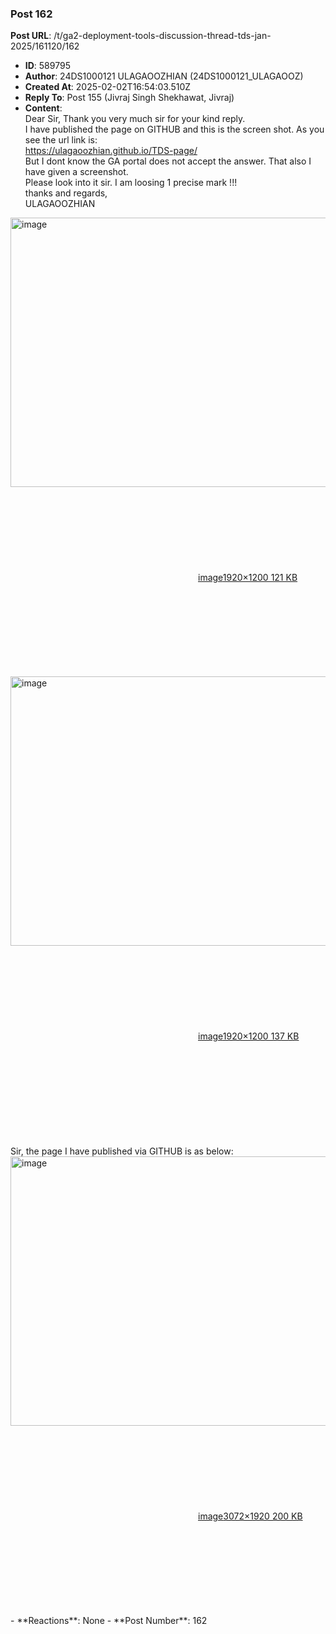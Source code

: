 ### Post 162
**Post URL**: /t/ga2-deployment-tools-discussion-thread-tds-jan-2025/161120/162
- **ID**: 589795
- **Author**: 24DS1000121 ULAGAOOZHIAN (24DS1000121_ULAGAOOZ)
- **Created At**: 2025-02-02T16:54:03.510Z
- **Reply To**: Post 155 (Jivraj Singh Shekhawat, Jivraj)
- **Content**:  
  Dear Sir,
Thank you very much sir for your kind reply.<br>
I have published the page on GITHUB and this is the screen shot. As you see the url link is:<br>
<a href="https://ulagaoozhian.github.io/TDS-page/" class="onebox" target="_blank" rel="noopener nofollow ugc">https://ulagaoozhian.github.io/TDS-page/</a><br>
But I dont know the GA portal does not accept the answer. That also I have given a screenshot.<br>
Please look into it sir. I am loosing 1 precise mark !!!<br>
thanks and regards,<br>
ULAGAOOZHIAN<br>
<div class="lightbox-wrapper"><a class="lightbox" href="https://europe1.discourse-cdn.com/flex013/uploads/iitm/original/3X/d/b/dbb5a17f4a1f64da772ca85bc72d3c1cfc56bfd1.jpeg" data-download-href="/uploads/short-url/vlDHUO4aooI8pptmfYZYspJJwgF.jpeg?dl=1" title="image" rel="noopener nofollow ugc"><img src="https://europe1.discourse-cdn.com/flex013/uploads/iitm/optimized/3X/d/b/dbb5a17f4a1f64da772ca85bc72d3c1cfc56bfd1_2_690x431.jpeg" alt="image" data-base62-sha1="vlDHUO4aooI8pptmfYZYspJJwgF" width="690" height="431" srcset="https://europe1.discourse-cdn.com/flex013/uploads/iitm/optimized/3X/d/b/dbb5a17f4a1f64da772ca85bc72d3c1cfc56bfd1_2_690x431.jpeg, https://europe1.discourse-cdn.com/flex013/uploads/iitm/optimized/3X/d/b/dbb5a17f4a1f64da772ca85bc72d3c1cfc56bfd1_2_1035x646.jpeg 1.5x, https://europe1.discourse-cdn.com/flex013/uploads/iitm/optimized/3X/d/b/dbb5a17f4a1f64da772ca85bc72d3c1cfc56bfd1_2_1380x862.jpeg 2x" data-dominant-color="E9EAEB"><div class="meta"><svg class="fa d-icon d-icon-far-image svg-icon" aria-hidden="true"><use href="#far-image"></use></svg><span class="filename">image</span><span class="informations">1920×1200 121 KB</span><svg class="fa d-icon d-icon-discourse-expand svg-icon" aria-hidden="true"><use href="#discourse-expand"></use></svg></div></a></div>
<div class="lightbox-wrapper"><a class="lightbox" href="https://europe1.discourse-cdn.com/flex013/uploads/iitm/original/3X/3/5/35b98d774a04706134f25fb8c36bbcaee0409c50.jpeg" data-download-href="/uploads/short-url/7FgQJvDjGZvfVVgnrOok292n7Tq.jpeg?dl=1" title="image" rel="noopener nofollow ugc"><img src="https://europe1.discourse-cdn.com/flex013/uploads/iitm/optimized/3X/3/5/35b98d774a04706134f25fb8c36bbcaee0409c50_2_690x431.jpeg" alt="image" data-base62-sha1="7FgQJvDjGZvfVVgnrOok292n7Tq" width="690" height="431" srcset="https://europe1.discourse-cdn.com/flex013/uploads/iitm/optimized/3X/3/5/35b98d774a04706134f25fb8c36bbcaee0409c50_2_690x431.jpeg, https://europe1.discourse-cdn.com/flex013/uploads/iitm/optimized/3X/3/5/35b98d774a04706134f25fb8c36bbcaee0409c50_2_1035x646.jpeg 1.5x, https://europe1.discourse-cdn.com/flex013/uploads/iitm/optimized/3X/3/5/35b98d774a04706134f25fb8c36bbcaee0409c50_2_1380x862.jpeg 2x" data-dominant-color="BFC2C0"><div class="meta"><svg class="fa d-icon d-icon-far-image svg-icon" aria-hidden="true"><use href="#far-image"></use></svg><span class="filename">image</span><span class="informations">1920×1200 137 KB</span><svg class="fa d-icon d-icon-discourse-expand svg-icon" aria-hidden="true"><use href="#discourse-expand"></use></svg></div></a></div><br>
Sir, the page I have published via GITHUB is as below:<br>
<div class="lightbox-wrapper"><a class="lightbox" href="https://europe1.discourse-cdn.com/flex013/uploads/iitm/original/3X/c/f/cf9fe2741545908255fc8f787b522662abb9145b.jpeg" data-download-href="/uploads/short-url/tCJo1DNcrlpKywyhWz0lRjkQnB9.jpeg?dl=1" title="image" rel="noopener nofollow ugc"><img src="https://europe1.discourse-cdn.com/flex013/uploads/iitm/optimized/3X/c/f/cf9fe2741545908255fc8f787b522662abb9145b_2_690x431.jpeg" alt="image" data-base62-sha1="tCJo1DNcrlpKywyhWz0lRjkQnB9" width="690" height="431" srcset="https://europe1.discourse-cdn.com/flex013/uploads/iitm/optimized/3X/c/f/cf9fe2741545908255fc8f787b522662abb9145b_2_690x431.jpeg, https://europe1.discourse-cdn.com/flex013/uploads/iitm/optimized/3X/c/f/cf9fe2741545908255fc8f787b522662abb9145b_2_1035x646.jpeg 1.5x, https://europe1.discourse-cdn.com/flex013/uploads/iitm/optimized/3X/c/f/cf9fe2741545908255fc8f787b522662abb9145b_2_1380x862.jpeg 2x" data-dominant-color="EFEFF0"><div class="meta"><svg class="fa d-icon d-icon-far-image svg-icon" aria-hidden="true"><use href="#far-image"></use></svg><span class="filename">image</span><span class="informations">3072×1920 200 KB</span><svg class="fa d-icon d-icon-discourse-expand svg-icon" aria-hidden="true"><use href="#discourse-expand"></use></svg></div></a></div>
- **Reactions**: None
- **Post Number**: 162

